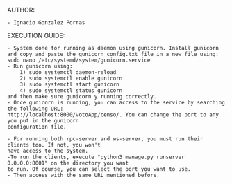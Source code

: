 AUTHOR:

    - Ignacio Gonzalez Porras


EXECUTION GUIDE:

    - System done for running as daemon using gunicorn. Install gunicorn and copy and paste the gunicorn_config.txt file in a new file using: sudo nano /etc/systemd/system/gunicorn.service
    - Run gunicorn using:
        1) sudo systemctl daemon-reload
        2) sudo systemctl enable gunicorn
        3) sudo systemctl start gunicorn
        4) sudo systemctl status gunicorn
    and then make sure gunicorn y running correctly.
    - Once gunicorn is running, you can access to the service by searching the following URL: 
    http://localhost:8000/votoApp/censo/. You can change the port to any you put in the gunicorn
    configuration file.

    - For running both rpc-server and ws-server, you must run their clients too. If not, you won't
    have access to the system.
    -To run the clients, execute "python3 manage.py runserver 0.0.0.0:8001" on the directory you want
    to run. Of course, you can select the port you want to use. 
    - Then access with the same URL mentioned before.
